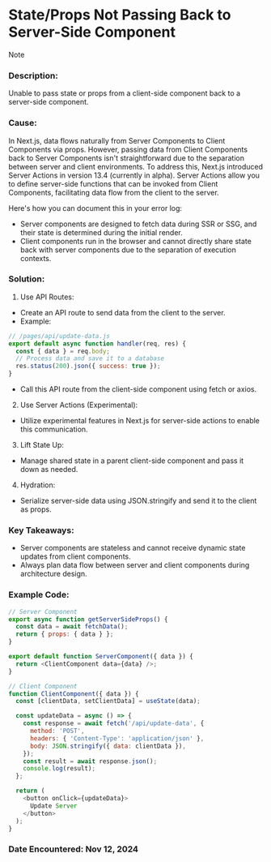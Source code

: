 # State/Props Not Passing Back to Server-Side Component

>[!NOTE]
>### Description:
> Unable to pass state or props from a client-side component back to a server-side component.

### Cause:
In Next.js, data flows naturally from Server Components to Client Components via props. However, passing data from Client Components back to Server Components isn't straightforward due to the separation between server and client environments.
To address this, Next.js introduced Server Actions in version 13.4 (currently in alpha). Server Actions allow you to define server-side functions that can be invoked from Client Components, facilitating data flow from the client to the server.

Here's how you can document this in your error log:
- Server components are designed to fetch data during SSR or SSG, and their state is determined during the initial render.
- Client components run in the browser and cannot directly share state back with server components due to the separation of execution contexts.

### Solution:
1. Use API Routes:
- Create an API route to send data from the client to the server.
- Example:
```javascript
// /pages/api/update-data.js
export default async function handler(req, res) {
  const { data } = req.body;
  // Process data and save it to a database
  res.status(200).json({ success: true });
}
```
- Call this API route from the client-side component using fetch or axios.

2. Use Server Actions (Experimental):
- Utilize experimental features in Next.js for server-side actions to enable this communication.

3. Lift State Up:
- Manage shared state in a parent client-side component and pass it down as needed.
4. Hydration:
  - Serialize server-side data using JSON.stringify and send it to the client as props.

### Key Takeaways:
- Server components are stateless and cannot receive dynamic state updates from client components.
- Always plan data flow between server and client components during architecture design.
### Example Code:
```javascript
// Server Component
export async function getServerSideProps() {
  const data = await fetchData();
  return { props: { data } };
}

export default function ServerComponent({ data }) {
  return <ClientComponent data={data} />;
}

// Client Component
function ClientComponent({ data }) {
  const [clientData, setClientData] = useState(data);

  const updateData = async () => {
    const response = await fetch('/api/update-data', {
      method: 'POST',
      headers: { 'Content-Type': 'application/json' },
      body: JSON.stringify({ data: clientData }),
    });
    const result = await response.json();
    console.log(result);
  };

  return (
    <button onClick={updateData}>
      Update Server
    </button>
  );
}
```
### Date Encountered:  Nov 12, 2024
